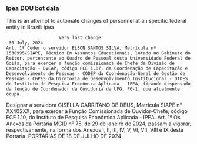  ### Ipea DOU bot data
 This is an attempt to automate changes of personnel at an specific federal entity in Brazil: Ipea
 
                        Very last change: 
 	 30 July, 2024
	Art. 1º Ceder o servidor ELSON SANTOS SILVA, Matrícula nº 1538995/SIAPE, Técnico Em Assuntos Educacionais, lotado no Gabinete do Reitor, pertencente ao Quadro de Pessoal desta Universidade Federal de Goiás, para exercer a função comissionada de Chefe da Divisão de Capacitação - DVCAP, código FCE 1.07, da Coordenação de Capacitação e Desenvolvimento de Pessoas - CODEP da Coordenação-Geral de Gestão de Pessoas - CGPES da Diretoria de Desenvolvimento Institucional - DIDES do Instituto de Pesquisa Econômica Aplicada - IPEA, ficando dispensado da função de Coordenador da Ouvidoria da UFG, FG-1, que atualmente ocupa.
Designar a servidora GISELLA GARRITANO DE DEUS, Matrícula SIAPE n° XX402XX, para exercer a Função Comissionada de Ouvidor-Chefe, código FCE 1.10, do Instituto de Pesquisa Econômica Aplicada - IPEA.
Art. 1º Os Anexos da Portaria MCID nº 75, de 29 de janeiro de 2024, passam a vigorar, respectivamente, na forma dos Anexos I, II, III, IV, V, VI, VII, VIII e IX desta Portaria.
PORTARIAS DE 18 DE JULHO DE 2024
